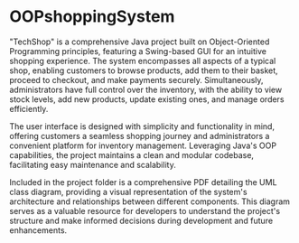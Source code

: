 # OOPshoppingSystem

"TechShop" is a comprehensive Java project built on Object-Oriented Programming principles, featuring a Swing-based GUI for an intuitive shopping experience. The system encompasses all aspects of a typical shop, enabling customers to browse products, add them to their basket, proceed to checkout, and make payments securely. Simultaneously, administrators have full control over the inventory, with the ability to view stock levels, add new products, update existing ones, and manage orders efficiently.

The user interface is designed with simplicity and functionality in mind, offering customers a seamless shopping journey and administrators a convenient platform for inventory management. Leveraging Java's OOP capabilities, the project maintains a clean and modular codebase, facilitating easy maintenance and scalability.

Included in the project folder is a comprehensive PDF detailing the UML class diagram, providing a visual representation of the system's architecture and relationships between different components. This diagram serves as a valuable resource for developers to understand the project's structure and make informed decisions during development and future enhancements.

